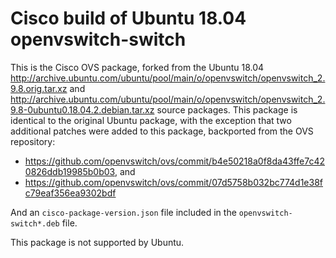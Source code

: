 # Cisco build of Ubuntu 18.04 openvswitch-switch

This is the Cisco OVS package, forked from the Ubuntu 18.04
http://archive.ubuntu.com/ubuntu/pool/main/o/openvswitch/openvswitch_2.9.8.orig.tar.xz
and
http://archive.ubuntu.com/ubuntu/pool/main/o/openvswitch/openvswitch_2.9.8-0ubuntu0.18.04.2.debian.tar.xz
source packages.  This package is identical to the original Ubuntu
package, with the exception that two additional patches were added
to this package, backported from the OVS repository:

* https://github.com/openvswitch/ovs/commit/b4e50218a0f8da43ffe7c420826ddb19985b0b03,
  and
* https://github.com/openvswitch/ovs/commit/07d5758b032bc774d1e38fc79eaf356ea9302bdf

And an `cisco-package-version.json` file included in the
`openvswitch-switch*.deb` file.

This package is not supported by Ubuntu.
